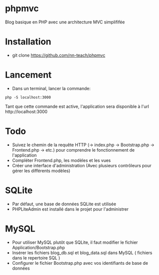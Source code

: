 # phpmvc

Blog basique en PHP avec une architecture MVC simplififée

# Installation

- git clone https://github.com/nn-teach/phpmvc

# Lancement

- Dans un terminal, lancer la commande:

```
php -S localhost:3000
```

Tant que cette commande est active, l'application sera disponible à l'url http://localhost:3000

# Todo

- Suivez le chemin de la requête HTTP (-> index.php -> Bootstrap.php -> Frontend.php -> etc.) pour comprendre le fonctionnement de l'application
- Compléter Frontend.php, les modèles et les vues
- Créer une interface d'administration (Avec plusieurs contrôleurs pour gérer les différents modèles)

# SQLite

- Par défaut, une base de données SQLite est utilisée
- PHPLiteAdmin est installé dans le projet pour l'administrer

# MySQL

- Pour utiliser MySQL plutôt que SQLite, il faut modifier le fichier Application/Bootstrap.php
- Insérer les fichiers blog_db.sql et blog_data.sql dans MySQL ( fichiers dans le repertoire SQL )
- Configurer le fichier Bootstrap.php avec vos identifiants de base de données